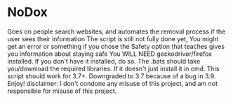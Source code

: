 # NoDox
Goes on people search websites, and automates the removal process if the user sees their information
The script is still not fully done yet, You might get an error or something if you chose the Safety option that teaches gives you information about staying safe
You WILL NEED geckodriver/firefox installed. If you don't have it installed, do so. The .bats should take you/download the required libraries. If it doesn't just install it in cmd. This script should work for 3.7+. Downgraded to 3.7 because of a bug in 3.9. Enjoy! disclaimer: I don't condone any misuse of this project, and am not responsible for misuse of this project.
